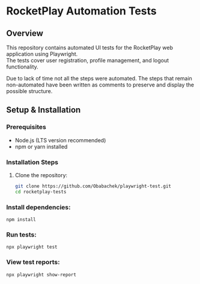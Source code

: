 # RocketPlay Automation Tests

## Overview
This repository contains automated UI tests for the RocketPlay web application using Playwright.  
The tests cover user registration, profile management, and logout functionality.

Due to lack of time not all the steps were automated. The steps that remain non-automated have been written as comments to preserve and display the possible structure.


## Setup & Installation
### Prerequisites
- Node.js (LTS version recommended)
- npm or yarn installed

### Installation Steps
1. Clone the repository:
   ```sh
   git clone https://github.com/Obabachek/playwright-test.git
   cd rocketplay-tests


### Install dependencies:
    npm install

### Run tests:
    npx playwright test

### View test reports:
    npx playwright show-report
